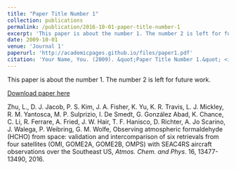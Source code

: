 ```yaml
---
title: "Paper Title Number 1"
collection: publications
permalink: /publication/2016-10-01-paper-title-number-1
excerpt: 'This paper is about the number 1. The number 2 is left for future work.'
date: 2009-10-01
venue: 'Journal 1'
paperurl: 'http://academicpages.github.io/files/paper1.pdf'
citation: 'Your Name, You. (2009). &quot;Paper Title Number 1.&quot; <i>Journal 1</i>. 1(1).'
---
```

This paper is about the number 1. The number 2 is left for future work.

[Download paper here](http://academicpages.github.io/files/paper1.pdf)

Zhu, L., D. J. Jacob, P. S. Kim, J. A. Fisher, K. Yu, K. R. Travis, L. J. Mickley, R. M. Yantosca, M. P. Sulprizio, I. De Smedt, G. González Abad, K. Chance, C. Li, R. Ferrare, A. Fried, J. W. Hair, T. F. Hanisco, D. Richter, A. Jo Scarino, J. Walega, P. Weibring, G. M. Wolfe, Observing atmospheric formaldehyde (HCHO) from space: validation and intercomparison of six retrievals from four satellites (OMI, GOME2A, GOME2B, OMPS) with SEAC4RS aircraft observations over the Southeast US, <i>Atmos. Chem. and Phys</i>. 16, 13477-13490, 2016.
